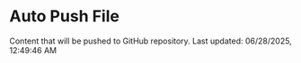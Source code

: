 # Auto Push File

Content that will be pushed to GitHub repository.
Last updated: 06/28/2025, 12:49:46 AM
